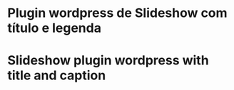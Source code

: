 # Plugin wordpress de Slideshow com título e legenda

# Slideshow plugin wordpress with title and caption
